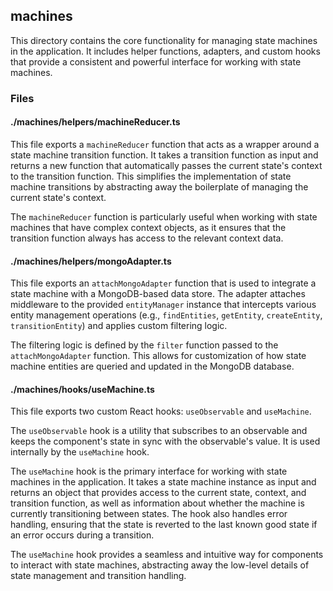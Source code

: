 ## machines

This directory contains the core functionality for managing state machines in the application. It includes helper functions, adapters, and custom hooks that provide a consistent and powerful interface for working with state machines.

### Files

#### ./machines/helpers/machineReducer.ts

This file exports a `machineReducer` function that acts as a wrapper around a state machine transition function. It takes a transition function as input and returns a new function that automatically passes the current state's context to the transition function. This simplifies the implementation of state machine transitions by abstracting away the boilerplate of managing the current state's context.

The `machineReducer` function is particularly useful when working with state machines that have complex context objects, as it ensures that the transition function always has access to the relevant context data.

#### ./machines/helpers/mongoAdapter.ts

This file exports an `attachMongoAdapter` function that is used to integrate a state machine with a MongoDB-based data store. The adapter attaches middleware to the provided `entityManager` instance that intercepts various entity management operations (e.g., `findEntities`, `getEntity`, `createEntity`, `transitionEntity`) and applies custom filtering logic.

The filtering logic is defined by the `filter` function passed to the `attachMongoAdapter` function. This allows for customization of how state machine entities are queried and updated in the MongoDB database.

#### ./machines/hooks/useMachine.ts

This file exports two custom React hooks: `useObservable` and `useMachine`.

The `useObservable` hook is a utility that subscribes to an observable and keeps the component's state in sync with the observable's value. It is used internally by the `useMachine` hook.

The `useMachine` hook is the primary interface for working with state machines in the application. It takes a state machine instance as input and returns an object that provides access to the current state, context, and transition function, as well as information about whether the machine is currently transitioning between states. The hook also handles error handling, ensuring that the state is reverted to the last known good state if an error occurs during a transition.

The `useMachine` hook provides a seamless and intuitive way for components to interact with state machines, abstracting away the low-level details of state management and transition handling.
